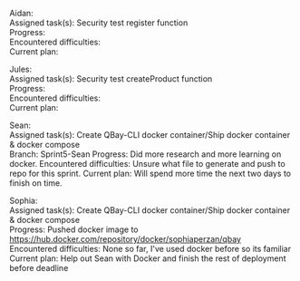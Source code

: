 Aidan:  
  Assigned task(s):  Security test register function  
  Progress:  
  Encountered difficulties:  
  Current plan:  
  
Jules:  
  Assigned task(s):  Security test createProduct function  
  Progress:  
  Encountered difficulties:  
  Current plan:    

Sean:  
  Assigned task(s):  Create QBay-CLI docker container/Ship docker container & docker compose  
  Branch:  Sprint5-Sean
  Progress:  Did more research and more learning on docker.
  Encountered difficulties:  Unsure what file to generate and push to repo for this sprint.
  Current plan:  Will spend more time the next two days to finish on time.
  
  
Sophia:  
  Assigned task(s):  Create QBay-CLI docker container/Ship docker container & docker compose  
  Progress:  Pushed docker image to https://hub.docker.com/repository/docker/sophiaperzan/qbay  
  Encountered difficulties:  None so far, I've used docker before so its familiar
  Current plan:  Help out Sean with Docker and finish the rest of deployment before deadline
